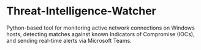 # Threat-Intelligence-Watcher
Python-based tool for monitoring active network connections on Windows hosts, detecting matches against known Indicators of Compromise (IOCs), and sending real-time alerts via Microsoft Teams.

